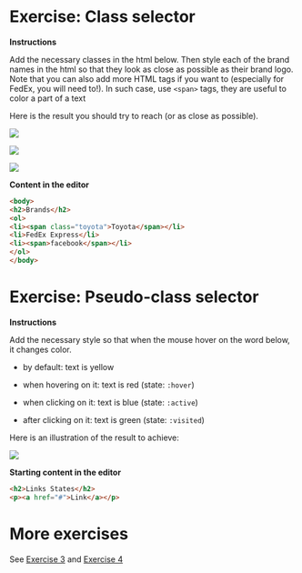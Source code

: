 # Exercise: Class selector

**Instructions**

Add the necessary classes in the html below. Then style each of the brand names in the html so that they look as close as possible as their brand logo.
Note that you can also add more HTML tags if you want to (especially for FedEx, you will need to!). In such case, use `<span>` tags, they are useful to color a part of a text

Here is the result you should try to reach (or as close as possible).

![](./resources/toyota.png)

![](./resources/fedex.png)

![](./resources/facebook.png)

**Content in the editor**

```html
<body>
<h2>Brands</h2>
<ol>  
<li><span class="toyota">Toyota</span></li>
<li>FedEx Express</li>
<li><span>facebook</span></li>
</ol>
</body>
```


# Exercise: Pseudo-class selector

**Instructions**

Add the necessary style so that when the mouse hover on the word below, it changes color. 

- by default: text is yellow 

- when hovering on it: text is red (state: `:hover`)

- when clicking on it: text is blue (state: `:active`)

- after clicking on it: text is green (state: `:visited`)

Here is an illustration of the result to achieve:

![](./resources/hover-animated.gif)

**Starting content in the editor**

```html
<h2>Links States</h2>
<p><a href="#">Link</a></p>
```

# More exercises

See [Exercise 3](./exercise-3) and [Exercise 4](./exercise-4)
